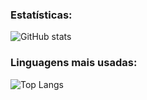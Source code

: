 ### Estatísticas:
![GitHub stats](https://github-readme-stats.vercel.app/api?username=Adiells&show_icons=true&hide_title=true&count_private=true&hide=prs&theme=radical)

### Linguagens mais usadas:
![Top Langs](https://github-readme-stats.vercel.app/api/top-langs/?username=Adiells&layout=compact&langs_count=8&theme=radical)
